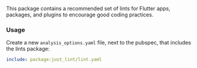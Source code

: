 This package contains a recommended set of lints for Flutter apps, packages, and plugins to encourage good coding practices.

### Usage
Create a new `analysis_options.yaml` file, next to the pubspec, that includes the lints package:
```yaml
include: package:just_lint/lint.yaml
```
